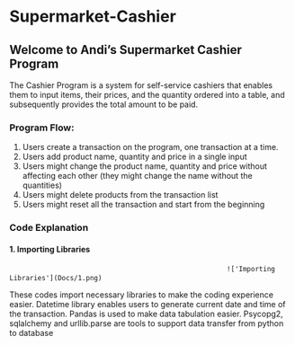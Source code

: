 # Supermarket-Cashier
## Welcome to Andi’s Supermarket Cashier Program
The Cashier Program is a system for self-service cashiers that enables them to input items, their prices, and the quantity ordered into a table, and subsequently provides the total amount to be paid.

### Program Flow:
1. Users create a transaction on the program, one transaction at a time.
2. Users add product name, quantity and price in a single input
3. Users might change the product name, quantity and price without affecting each other (they might change the name without the quantities)
4. Users might delete products from the transaction list
5. Users might reset all the transaction and start from the beginning

### Code Explanation
#### 1. Importing Libraries
                                                          !['Importing Libraries'](Docs/1.png)

These codes import necessary libraries to make the coding experience easier. Datetime library enables users to generate current date and time of the transaction. Pandas is used to make data tabulation easier. Psycopg2, sqlalchemy and urllib.parse are tools to support data transfer from python to database
